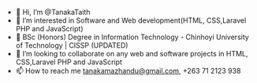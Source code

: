 - 👋 Hi, I’m @TanakaTaith
- 👀 I’m interested in Software and Web development(HTML, CSS,Laravel PHP and JavaScript)
- 🌱 BSc (Honors) Degree in Information Technology - Chinhoyi University of Technology | CISSP (UPDATED)
- 💞️ I’m looking to collaborate on any web and software projects in HTML, CSS,Laravel PHP and JavaScript 
- 📫 How to reach me tanakamazhandu@gmail.com, +263 71 2123 938

<!---
TanakaTaith/TanakaTaith is a ✨ special ✨ repository because its `README.md` (this file) appears on your GitHub profile.
You can click the Preview link to take a look at your changes.
--->
